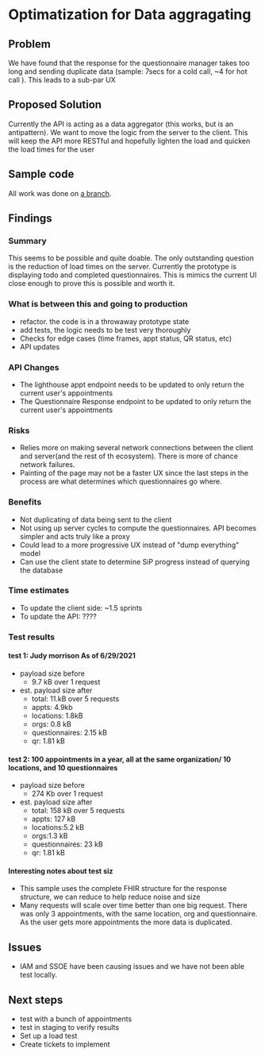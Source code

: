 # Optimatization for Data aggragating

## Problem

We have found that the response for the questionnaire manager takes too long and sending duplicate data (sample: 7secs for a cold call, ~4 for hot call ). This leads to a sub-par UX

## Proposed Solution

Currently the API is acting as a data aggregator (this works, but is an antipattern). We want to move the logic from the server to the client. This will keep the API more RESTful and hopefully lighten the load and quicken the load times for the user

## Sample code

All work was done on [a branch](https://github.com/department-of-veterans-affairs/vets-website/tree/questionnaire-21221-spike-api-calls).

## Findings

### Summary

This seems to be possible and quite doable. The only outstanding question is the reduction of load times on the server. Currently the prototype is displaying todo and completed questionnaires. This is mimics the current UI close enough to prove this is possible and worth it.

### What is between this and going to production

- refactor. the code is in a throwaway prototype state
- add tests, the logic needs to be test very thoroughly
- Checks for edge cases (time frames, appt status, QR status, etc)
- API updates

### API Changes

- The lighthouse appt endpoint needs to be updated to only return the current user's appointments
- The Questionnaire Response endpoint  to be updated to only return the current user's appointments

### Risks

- Relies more on making several network connections between the client and server(and the rest of th ecosystem). There is more of chance network failures.
- Painting of the page may not be a faster UX since the last steps in the process are what determines which questionnaires go where.

### Benefits

- Not duplicating of data being sent to the client
- Not using up server cycles to compute the questionnaires. API becomes simpler and acts truly like a proxy
- Could lead to a more progressive UX instead of "dump everything" model
- Can use the client state to determine SiP progress instead of querying the database

### Time estimates

- To update the client side: ~1.5 sprints
- To update the API: ????

### Test results

#### test 1: Judy morrison As of 6/29/2021

- payload size before
  - 9.7 kB over 1 request
- est. payload size after
  - total: 11.kB over 5 requests
  - appts: 4.9kb
  - locations: 1.8kB
  - orgs: 0.8 kB
  - questionnaires: 2.15 kB
  - qr: 1.81 kB

#### test 2: 100 appointments in a year, all at the same organization/ 10 locations, and 10 questionnaires

- payload size before
  - 274 Kb over 1 request
- est. payload size after
  - total: 158 kB over 5 requests
  - appts: 127 kB
  - locations:5.2 kB
  - orgs:1.3 kB
  - questionnaires: 23 kB
  - qr: 1.81 kB

#### Interesting notes about test siz

- This sample uses the complete FHIR structure for the response structure, we can reduce to help reduce noise and size
- Many requests will scale over time better than one big request. There was only 3 appointments, with the same location, org and questionnaire. As the user gets more appointments the more data is duplicated.

## Issues

- IAM and SSOE have been causing issues and we have not been able test locally.

## Next steps

- test with a bunch of appointments
- test in staging to verify results
- Set up a load test
- Create tickets to implement
